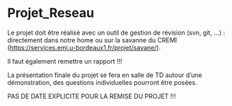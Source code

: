 # Projet_Reseau

Le projet doit être réalisé avec un outil de gestion de révision (svn, git, ...) : directement dans notre home ou sur 
la savanne du CREMI (https://services.emi.u-bordeaux1.fr/projet/savane/).

Il faut également remettre un rapport !!!

La présentation finale du projet se fera en salle de TD autour d’une démonstration, des questions
individuelles pourront être posées.

PAS DE DATE EXPLICITE POUR LA REMISE DU PROJET !!!
